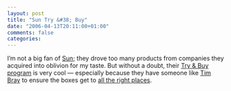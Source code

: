 ```yaml
---
layout: post
title: "Sun Try &#38; Buy"
date: "2006-04-13T20:11:00+01:00"
comments: false
categories: 
---
```


<p>I&#8217;m not a big fan of <a href="http://www.sun.com">Sun</a>; they drove too many products from companies they acquired into oblivion for my taste. But without a doubt, their <a href="http://www.sun.com/emrkt/trycoolthreads/index.jsp">Try &#38; Buy program</a> is very cool &#8212; especially because they have someone like <a href="http://www.tbray.org/ongoing/">Tim Bray</a> to ensure the boxes get to <a href="http://www.tbray.org/ongoing/When/200x/2006/04/12/Computers-In-the-Right-Places">all the right places</a>.</p>


